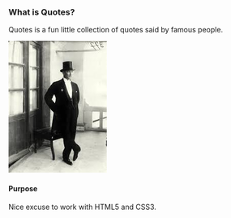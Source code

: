 ### What is Quotes?

Quotes is a fun little collection of quotes said by famous people.

![Clever Gent](./public/top_class.jpeg)

#### Purpose

Nice excuse to work with HTML5 and CSS3.
